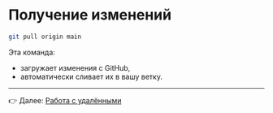 # Получение изменений

```bash
git pull origin main
```

Эта команда:
- загружает изменения с GitHub,
- автоматически сливает их в вашу ветку.

---

👉 Далее: [Работа с удалёнными](remote.md)
